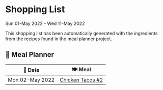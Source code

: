 # Shopping List

Sun 01-May 2022 - Wed 11-May 2022

This shopping list has been automatically generated with the ingredients from the recipes found in the meal planner project.

## 📅 Meal Planner

|📅 Date| 🍽️ Meal|
|----|----|
|Mon 02-May 2022|[Chicken Tacos #2](https://github.com/bryanbr23/Recipes/issues/2)|
